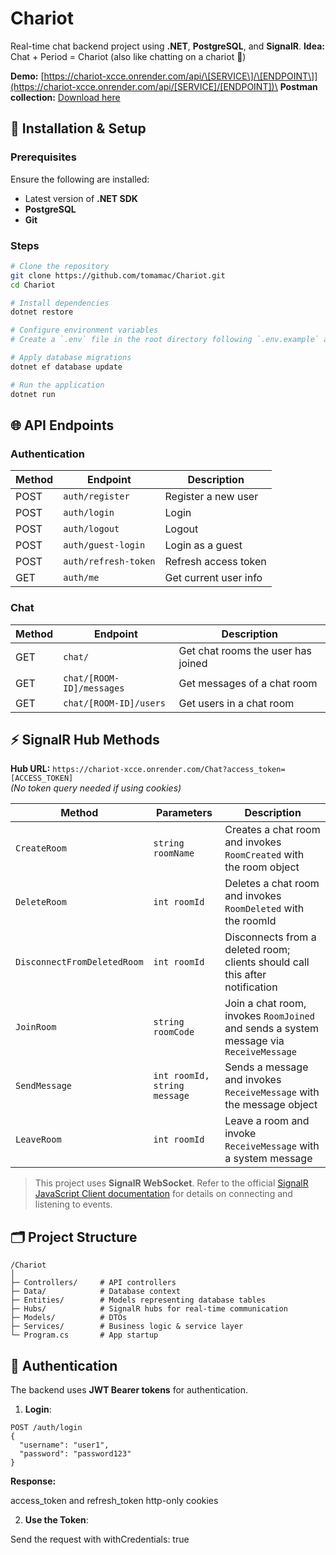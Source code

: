 # Chariot

Real-time chat backend project using **.NET**, **PostgreSQL**, and **SignalR**.
**Idea:** Chat + Period = Chariot (also like chatting on a chariot 🙂)

**Demo:** [https://chariot-xcce.onrender.com/api/\[SERVICE\]/\[ENDPOINT\]](https://chariot-xcce.onrender.com/api/[SERVICE]/[ENDPOINT])\
**Postman collection:** [Download here](https://drive.google.com/file/d/1EaGbFRrR4RRaQ1Zn56F5Ih_qEPifTaYh/view?usp=sharing)

## 🔧 Installation & Setup

### Prerequisites

Ensure the following are installed:

* Latest version of **.NET SDK**
* **PostgreSQL**
* **Git**

### Steps

```bash
# Clone the repository
git clone https://github.com/tomamac/Chariot.git
cd Chariot

# Install dependencies
dotnet restore

# Configure environment variables
# Create a `.env` file in the root directory following `.env.example` and set necessary variables

# Apply database migrations
dotnet ef database update

# Run the application
dotnet run
```

## 🌐 API Endpoints

### Authentication

| Method | Endpoint             | Description           |
| ------ | -------------------- | --------------------- |
| POST   | `auth/register`      | Register a new user   |
| POST   | `auth/login`         | Login                 |
| POST   | `auth/logout`        | Logout                |
| POST   | `auth/guest-login`   | Login as a guest      |
| POST   | `auth/refresh-token` | Refresh access token  |
| GET    | `auth/me`            | Get current user info |

### Chat

| Method | Endpoint                  | Description                        |
| ------ | ------------------------- | ---------------------------------- |
| GET    | `chat/`                   | Get chat rooms the user has joined |
| GET    | `chat/[ROOM-ID]/messages` | Get messages of a chat room        |
| GET    | `chat/[ROOM-ID]/users`    | Get users in a chat room           |

## ⚡ SignalR Hub Methods

**Hub URL:**
`https://chariot-xcce.onrender.com/Chat?access_token=[ACCESS_TOKEN]`\
*(No token query needed if using cookies)*

| Method                      | Parameters                   | Description                                                                            |
| --------------------------- | ---------------------------- | -------------------------------------------------------------------------------------- |
| `CreateRoom`                | `string roomName`            | Creates a chat room and invokes `RoomCreated` with the room object                     |
| `DeleteRoom`                | `int roomId`                 | Deletes a chat room and invokes `RoomDeleted` with the roomId                          |
| `DisconnectFromDeletedRoom` | `int roomId`                 | Disconnects from a deleted room; clients should call this after notification           |
| `JoinRoom`                  | `string roomCode`            | Join a chat room, invokes `RoomJoined` and sends a system message via `ReceiveMessage` |
| `SendMessage`               | `int roomId, string message` | Sends a message and invokes `ReceiveMessage` with the message object                   |
| `LeaveRoom`                 | `int roomId`                 | Leave a room and invoke `ReceiveMessage` with a system message                         |

> This project uses **SignalR WebSocket**.
> Refer to the official [SignalR JavaScript Client documentation](https://learn.microsoft.com/en-us/aspnet/core/signalr/javascript-client) for details on connecting and listening to events.

## 🗂️ Project Structure
```
/Chariot
│
├─ Controllers/     # API controllers
├─ Data/            # Database context
├─ Entities/        # Models representing database tables
├─ Hubs/            # SignalR hubs for real-time communication
├─ Models/          # DTOs
├─ Services/        # Business logic & service layer
└─ Program.cs       # App startup
```

## 🔐 Authentication

The backend uses **JWT Bearer tokens** for authentication.

1. **Login**:

```http
POST /auth/login
{
  "username": "user1",
  "password": "password123"
}
```

**Response:**

access_token and refresh_token http-only cookies

2. **Use the Token**:

Send the request with withCredentials: true
